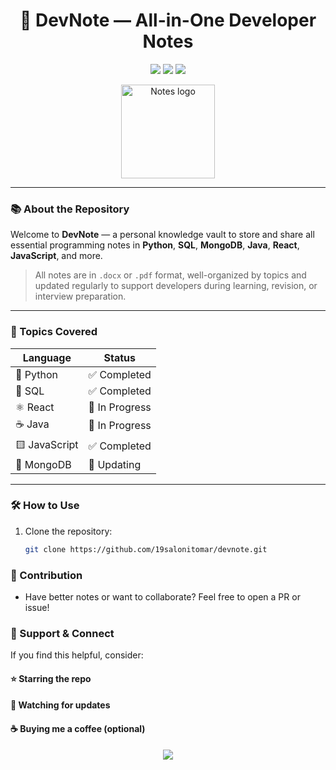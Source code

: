<h1 align="center">🧠 DevNote — All-in-One Developer Notes</h1>

<p align="center">
  <img src="https://img.shields.io/github/repo-size/your-username/devnote?color=brightgreen&style=flat-square" />
  <img src="https://img.shields.io/github/languages/count/your-username/devnote?style=flat-square" />
  <img src="https://img.shields.io/badge/Docs-PDF%20%7C%20DOC-blueviolet?style=flat-square" />
</p>

<p align="center">
  <img src="https://cdn-icons-png.flaticon.com/512/2983/2983797.png" width="150" alt="Notes logo">
</p>

---

### 📚 About the Repository

Welcome to **DevNote** — a personal knowledge vault to store and share all essential programming notes in **Python**, **SQL**, **MongoDB**, **Java**, **React**, **JavaScript**, and more.

> All notes are in `.docx` or `.pdf` format, well-organized by topics and updated regularly to support developers during learning, revision, or interview preparation.

---

### 🧾 Topics Covered

| Language  | Status 
|-----------------|--------
| 🐍 Python      |  ✅ Completed 
| 🐘 SQL         |   ✅ Completed 
| ⚛️ React       |   🔄 In Progress 
| ☕ Java        |   🔄 In Progress 
| 🟨 JavaScript  |   ✅ Completed 
| 🍃 MongoDB     |  🔄 Updating 

---

### 🛠️ How to Use

1. Clone the repository:
   ```bash
   git clone https://github.com/19salonitomar/devnote.git

### 📌 Contribution
- Have better notes or want to collaborate? Feel free to open a PR or issue!

### 🙌 Support & Connect
If you find this helpful, consider:

#### ⭐ Starring the repo
#### 🔔 Watching for updates
#### ☕ Buying me a coffee (optional)



<p align="center"> <img src="https://img.shields.io/badge/Made%20with-Love-red?style=flat-square" /> </p> 

